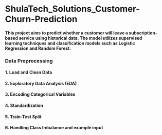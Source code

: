 # ShulaTech_Solutions_Customer-Churn-Prediction

#### This project aims to predict whether a customer will leave a subscription-based service using historical data. The model utilizes supervised learning techniques and classification models such as Logistic Regression and Random Forest.

### Data Preprocessing

#### 1. Load and Clean Data

#### 2. Exploratory Data Analysis (EDA)

#### 3. Encoding Categorical Variables

#### 4. Standardization

#### 5. Train-Test Split

#### 6. Handling Class Imbalance and example input 

